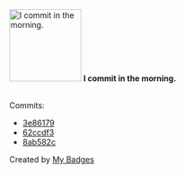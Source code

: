 <img src="https://my-badges.github.io/my-badges/morning-commits.png" alt="I commit in the morning." title="I commit in the morning." width="128">
<strong>I commit in the morning.</strong>
<br><br>

Commits:

- <a href="https://github.com/XPL0Z/spotish/commit/3e861795d48d2593095d4fb9b4439e779db657f8">3e86179</a>
- <a href="https://github.com/XPL0Z/spotish/commit/62ccdf32919ee40968ac24ea36ea53cd375e047a">62ccdf3</a>
- <a href="https://github.com/XPL0Z/spotish/commit/8ab582c1103fdb2dbedfdb3250ae73849c09d4c9">8ab582c</a>


Created by <a href="https://github.com/my-badges/my-badges">My Badges</a>